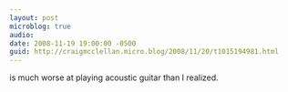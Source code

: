 ```yaml
---
layout: post
microblog: true
audio: 
date: 2008-11-19 19:00:00 -0500
guid: http://craigmcclellan.micro.blog/2008/11/20/t1015194981.html
---
```

is much worse at playing acoustic guitar than I realized.
